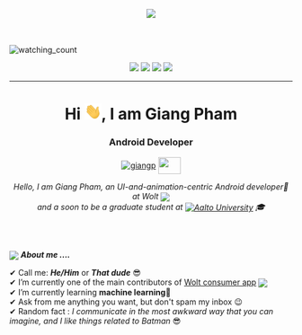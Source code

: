 <p align="center">
  <img src="https://storage.googleapis.com/gweb-uniblog-publish-prod/original_images/HeroHomepage_2880x1200.jpg" height="200"/>
</p>
<br>

<p align="left"> 
  <img src="https://komarev.com/ghpvc/?username=giangpham96&color=brightgreen" alt="watching_count" />
</p>
<p align="center">
  <img src="https://img.shields.io/badge/Age-26-blue" />
  <img src="https://img.shields.io/badge/Focus-Android-brightgreen" />
  <img src="https://img.shields.io/badge/Lives-Espoo-brightgreen" />
  <img src="https://img.shields.io/badge/Languages-English%20%26%20Vietnamese-brightgreen" />
</p>
<hr>
<h1 align="center">Hi <img src="https://raw.githubusercontent.com/ABSphreak/ABSphreak/master/gifs/Hi.gif" width="30px">, I am Giang Pham </h1>
<h3 align="center">Android Developer</h3>
<p align="center">
<a href="https://www.linkedin.com/in/giangp29/" target="blank"><img align="center" src="https://thumbs.dreamstime.com/b/linkedin-logo-shown-various-square-circle-shapes-white-background-166025776.jpg" alt="giangp" height="30" width="30" /></a> 
 <a href = "mailto: giangp2901@gmail.com"><img align="center" src="https://seeklogo.com/images/G/gmail-new-2020-logo-32DBE11BB4-seeklogo.com.png" height="30" width="40" /></a>
</p>
</p>



<p align="center">
  <em>
    Hello, I am Giang Pham, an UI-and-animation-centric Android developer📱 at Wolt <img align="center" src="https://38wbse3riso447pt6m3uirjg-wpengine.netdna-ssl.com/wp-content/uploads/2022/04/Rocket_Yuho.png" height="30" /><br>
    and a soon to be a graduate student at <a href="https://www.aalto.fi/en" target="Aalto University"><img align="center" src="https://www.aaltohelsinki.com/2020/logos/Aalto_SCI_EN_black.png" alt="Aalto University" height="30" width="30" /></a> 🎓
  </em> 
</p>
<br><br>

<img src="https://media.giphy.com/media/iY8CRBdQXODJSCERIr/giphy.gif" width="30" align="center">&nbsp;***About me ....***

✔ Call me: ***He/Him*** or ***That dude*** 😎 <br>
✔ I’m currently one of the main contributors of [Wolt consumer app](https://play.google.com/store/apps/details?id=com.wolt.android) <img align="center" src="https://38wbse3riso447pt6m3uirjg-wpengine.netdna-ssl.com/wp-content/uploads/2022/04/Rocket_Yuho.png" height="20" /> <br>
✔ I’m currently learning **machine learning**🥰<br>
✔ Ask from me anything you want, but don't spam my inbox 😉<br>
✔ Random fact : *I communicate in the most awkward way that you can imagine, and I like things related to Batman* 😎 <br><br><br><br>
<br>
